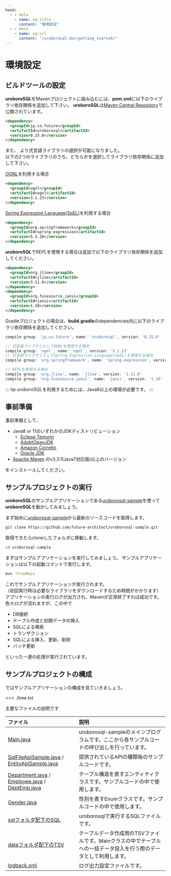 ```yaml
---
head:
  - - meta
    - name: og:title
      content: "環境設定"
  - - meta
    - name: og:url
      content: "/uroborosql-doc/getting_started/"
---
```


# 環境設定

## ビルドツールの設定

**uroboroSQL**をMavenプロジェクトに組み込むには、**pom.xml**に以下のライブラリ依存関係を追加して下さい。
**uroboroSQL**は[Maven Central Repository](https://search.maven.org/#search%7Cga%7C1%7Curoborosql)で公開されています。

```xml
<dependency>
  <groupId>jp.co.future</groupId>
  <artifactId>uroborosql</artifactId>
  <version>0.25.0</version>
</dependency>
```

また、<Badge text="0.18.0+" vertical="middle" /> より式言語ライブラリの選択が可能になりました。  
以下の2つのライブラリのうち、どちらかを選択してライブラリ依存関係に追加して下さい。

[OGNL](https://github.com/jkuhnert/ognl)を利用する場合

```xml
<dependency>
  <groupId>ognl</groupId>
  <artifactId>ognl</artifactId>
  <version>3.1.23</version>
</dependency>
```

[Spring Expression Language(SpEL)](https://docs.spring.io/spring/docs/current/spring-framework-reference/core.html#expressions)を利用する場合

```xml
<dependency>
  <groupId>org.springframework</groupId>
  <artifactId>spring-expression</artifactId>
  <version>5.3.20</version>
</dependency>
```

**uroboroSQL**でREPLを使用する場合は追加で以下のライブラリ依存関係を追加してください。

```xml
<dependency>
  <groupId>org.jline</groupId>
  <artifactId>jline</artifactId>
  <version>3.11.0</version>
</dependency>
<dependency>
  <groupId>org.fusesource.jansi</groupId>
  <artifactId>jansi</artifactId>
  <version>1.18</version>
</dependency>
```

Gradleプロジェクトの場合は、**build.gradle**のdependencies内に以下のライブラリ依存関係を追加してください。

```groovy
compile group: 'jp.co.future', name: 'uroborosql', version: '0.25.0'

// 式言語ライブラリとしてOGNLを使用する場合
compile group: 'ognl', name: 'ognl', version: '3.1.23'
// 式言語ライブラリとしてSpring Expression Language(SpEL)を使用する場合
compile group: 'org.springframework', name: 'spring-expression', version: '5.3.20'

// REPLを使用する場合
compile group: 'org.jline', name: 'jline', version: '3.11.0'
compile group: 'org.fusesource.jansi', name: 'jansi', version: '1.18'
```

::: tip
uroboroSQLを利用するためには、Java8以上の環境が必要です。
:::

## 事前準備

事前準備として、

- Java8 or 11のいずれかのJDKディストリビューション
  - [Eclipse Temurin](https://adoptium.net/temurin/releases/)
  - [AdobtOpenJDK](https://adoptopenjdk.net/index.html)
  - [Amazon Corretto](https://aws.amazon.com/jp/corretto/)
  - [Oracle JDK](http://www.oracle.com/technetwork/java/javase/downloads/jdk8-downloads-2133151.html)
- [Apache Maven](https://maven.apache.org/download.cgi) のv3.3.1(Java7対応版)以上のバージョン

をインストールしてください。

## サンプルプロジェクトの実行

**uroboroSQL**のサンプルアプリケーションである[uroborosql-sample](https://github.com/future-architect/uroborosql-sample)を使って**uroboroSQL**を動かしてみましょう。

まず始めに[uroborosql-sample](https://github.com/future-architect/uroborosql-sample)から最新のソースコードを取得します。

```sh
git clone https://github.com/future-architect/uroborosql-sample.git
```

取得できたらcloneしたフォルダに移動します。

```sh
cd uroborosql-sample
```

まずはサンプルアプリケーションを実行してみましょう。
サンプルアプリケーションは以下の起動コマンドで実行します。

```sh
mvn -PrunMain
```

これでサンプルアプリケーションが実行されます。  
（初回実行時は必要なライブラリをダウンロードするため時間がかかります）  
アプリケーションの実行ログが出力され、Mavenが正常終了すれば成功です。
色々ログが流れますが、この中で

- DB接続
- テーブル作成と初期データの挿入
- SQLによる検索
- トランザクション
- SQLによる挿入、更新、削除
- バッチ更新

といった一連の処理が実行されています。

## サンプルプロジェクトの構成

ではサンプルアプリケーションの構成を見ていきましょう。

<<< ./tree.txt

主要なファイルの説明です

| ファイル                                                                                                                                                                                                                                                                                                                                                                                                                                                             | 説明                                                                                                                |
| :------------------------------------------------------------------------------------------------------------------------------------------------------------------------------------------------------------------------------------------------------------------------------------------------------------------------------------------------------------------------------------------------------------------------------------------------------------------- | :------------------------------------------------------------------------------------------------------------------ |
| [Main.java](https://github.com/future-architect/uroborosql-sample/blob/master/src/main/java/jp/co/future/uroborosql/sample/Main.java)                                                                                                                                                                                                                                                                                                                                | uroborosql-sampleのメインプログラムです。ここから各サンプルコードの呼び出しを行っています。                         |
| [SqlFileApiSample.java](https://github.com/future-architect/uroborosql-sample/blob/master/src/main/java/jp/co/future/uroborosql/sample/SqlFileApiSample.java) / [EntityApiSample.java](https://github.com/future-architect/uroborosql-sample/blob/master/src/main/java/jp/co/future/uroborosql/sample/EntityApiSample.java)                                                                                                                                          | 提供されているAPIの種類毎のサンプルコードです。                                                                     |
| [Department.java](https://github.com/future-architect/uroborosql-sample/blob/master/src/main/java/jp/co/future/uroborosql/sample/entity/Department.java) / [Employee.java](https://github.com/future-architect/uroborosql-sample/blob/master/src/main/java/jp/co/future/uroborosql/sample/entity/Employee.java) / [DeptEmp.java](https://github.com/future-architect/uroborosql-sample/blob/master/src/main/java/jp/co/future/uroborosql/sample/entity/DeptEmp.java) | テーブル構造を表すエンティティクラスです。サンプルコードの中で使用します。                                          |
| [Gender.java](https://github.com/future-architect/uroborosql-sample/blob/master/src/main/java/jp/co/future/uroborosql/sample/type/Gender.java)                                                                                                                                                                                                                                                                                                                       | 性別を表すEnumクラスです。サンプルコードの中で使用します。                                                          |
| [sqlフォルダ配下のSQL](https://github.com/future-architect/uroborosql-sample/tree/master/src/main/resources/sql)                                                                                                                                                                                                                                                                                                                                                     | uroborosqlで実行するSQLファイルです。                                                                               |
| [dataフォルダ配下のTSV](https://github.com/future-architect/uroborosql-sample/tree/master/src/main/resources/data)                                                                                                                                                                                                                                                                                                                                                   | テーブルデータ作成用のTSVファイルです。Mainクラスの中でテーブルへの一括データ投入を行う際のデータとして利用します。 |
| [logback.xml](https://github.com/future-architect/uroborosql-sample/blob/master/src/main/resources/logback.xml)                                                                                                                                                                                                                                                                                                                                                      | ログ出力設定ファイルです。                                                                                          |
